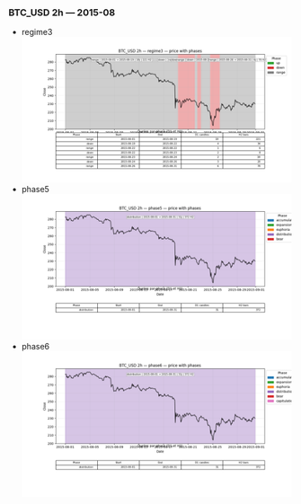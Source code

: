### BTC_USD 2h — 2015-08

- regime3
![BTC_USD_2h_regime3_2015-08_phase_price.png](outputs/fourier/phase_monthly/BTC_USD/2h/2015/2015-08/BTC_USD_2h_regime3_2015-08_phase_price.png)
- phase5
![BTC_USD_2h_phase5_2015-08_phase_price.png](outputs/fourier/phase_monthly/BTC_USD/2h/2015/2015-08/BTC_USD_2h_phase5_2015-08_phase_price.png)
- phase6
![BTC_USD_2h_phase6_2015-08_phase_price.png](outputs/fourier/phase_monthly/BTC_USD/2h/2015/2015-08/BTC_USD_2h_phase6_2015-08_phase_price.png)